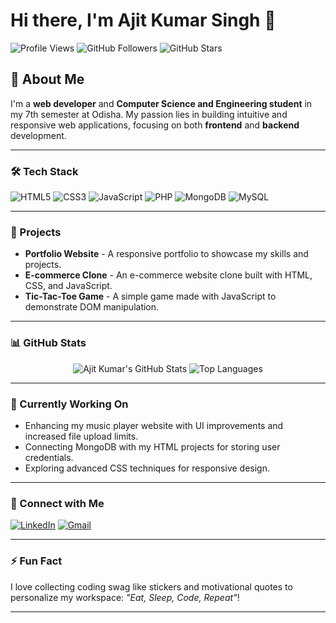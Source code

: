 # Hi there, I'm Ajit Kumar Singh 👋

![Profile Views](https://komarev.com/ghpvc/?username=ajitksingh&color=blue&style=flat-square)
![GitHub Followers](https://img.shields.io/github/followers/ajitksingh?style=flat-square)
![GitHub Stars](https://img.shields.io/github/stars/ajitksingh?style=flat-square)

## 🚀 About Me
I'm a **web developer** and **Computer Science and Engineering student** in my 7th semester at Odisha. My passion lies in building intuitive and responsive web applications, focusing on both **frontend** and **backend** development.

---

### 🛠️ Tech Stack

![HTML5](https://img.shields.io/badge/HTML5-E34F26?style=for-the-badge&logo=html5&logoColor=white)
![CSS3](https://img.shields.io/badge/CSS3-1572B6?style=for-the-badge&logo=css3&logoColor=white)
![JavaScript](https://img.shields.io/badge/JavaScript-F7DF1E?style=for-the-badge&logo=javascript&logoColor=black)
![PHP](https://img.shields.io/badge/PHP-777BB4?style=for-the-badge&logo=php&logoColor=white)
![MongoDB](https://img.shields.io/badge/MongoDB-47A248?style=for-the-badge&logo=mongodb&logoColor=white)
![MySQL](https://img.shields.io/badge/MySQL-4479A1?style=for-the-badge&logo=mysql&logoColor=white)

---

### 💼 Projects

- **Portfolio Website** - A responsive portfolio to showcase my skills and projects.
- **E-commerce Clone** - An e-commerce website clone built with HTML, CSS, and JavaScript.
- **Tic-Tac-Toe Game** - A simple game made with JavaScript to demonstrate DOM manipulation.

---

### 📊 GitHub Stats

<div align="center">
  <img src="https://github-readme-stats.vercel.app/api?username=ajitksingh&show_icons=true&theme=radical" alt="Ajit Kumar's GitHub Stats" />
  <img src="https://github-readme-stats.vercel.app/api/top-langs/?username=ajitksingh&layout=compact&theme=radical" alt="Top Languages" />
</div>

---

### 🌱 Currently Working On

- Enhancing my music player website with UI improvements and increased file upload limits.
- Connecting MongoDB with my HTML projects for storing user credentials.
- Exploring advanced CSS techniques for responsive design.

---

### 🤝 Connect with Me

[![LinkedIn](https://img.shields.io/badge/LinkedIn-0077B5?style=for-the-badge&logo=linkedin&logoColor=white)](https://www.linkedin.com/in/yourlinkedinprofile/)
[![Gmail](https://img.shields.io/badge/Email-D14836?style=for-the-badge&logo=gmail&logoColor=white)](mailto:your.email@example.com)

---

### ⚡ Fun Fact

I love collecting coding swag like stickers and motivational quotes to personalize my workspace: *"Eat, Sleep, Code, Repeat"*!

---


